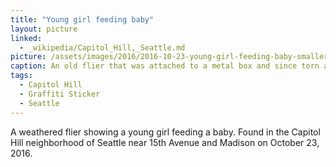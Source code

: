 ```yaml
---
title: "Young girl feeding baby"
layout: picture
linked:
  - _wikipedia/Capitol_Hill,_Seattle.md
picture: /assets/images/2016/2016-10-23-young-girl-feeding-baby-smaller.jpg
caption: An old flier that was attached to a metal box and since torn and weathered heavily. The flier shows a young girl feeding a baby with a milk bottle. She is sitting on the ground with the baby in her lap. The picture implies poverty but the paper is so worn that no identification of the author or publisher is possible.
tags:
  - Capitol Hill
  - Graffiti Sticker
  - Seattle
---
```


A weathered flier showing a young girl feeding a baby. Found in the Capitol Hill neighborhood of Seattle near 15th Avenue and Madison on October 23, 2016.